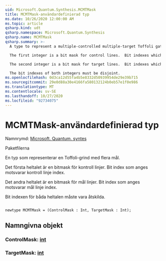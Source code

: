```yaml
---
uid: Microsoft.Quantum.Synthesis.MCMTMask
title: MCMTMask-användardefinierad typ
ms.date: 10/26/2020 12:00:00 AM
ms.topic: article
qsharp.kind: udt
qsharp.namespace: Microsoft.Quantum.Synthesis
qsharp.name: MCMTMask
qsharp.summary: >-
  A type to represent a multiple-controlled multiple-target Toffoli gate.

  The first integer is a bit mask for control lines.  Bit indexes which are set correspond to control line indexes.

  The second integer is a bit mask for target lines.  Bit indexes which are set correspond to target line indexes.

  The bit indexes of both integers must be disjoint.
ms.openlocfilehash: 0d3ca12d55fa4b5e8332d50939954de29e39b715
ms.sourcegitcommit: 29e0d88a30e4166fa580132124b0eb57e1f0e986
ms.translationtype: MT
ms.contentlocale: sv-SE
ms.lasthandoff: 10/27/2020
ms.locfileid: "92734075"
---
```

# <a name="mcmtmask-user-defined-type"></a>MCMTMask-användardefinierad typ

Namnrymd: [Microsoft. Quantum. syntes](xref:Microsoft.Quantum.Synthesis)

Paketfilerna [](https://nuget.org/packages/)


En typ som representerar en Toffoli-grind med flera mål.

Det första heltalet är en bitmask för kontroll linjer.  Bit index som anges motsvarar kontroll linje index.

Det andra heltalet är en bitmask för mål linjer.  Bit index som anges motsvarar mål linje index.

Bit indexen för båda heltalen måste vara åtskilda.

```qsharp

newtype MCMTMask = (ControlMask : Int, TargetMask : Int);
```



## <a name="named-items"></a>Namngivna objekt

### <a name="controlmask--int"></a>ControlMask: [int](xref:microsoft.quantum.lang-ref.int)


### <a name="targetmask--int"></a>TargetMask: [int](xref:microsoft.quantum.lang-ref.int)

